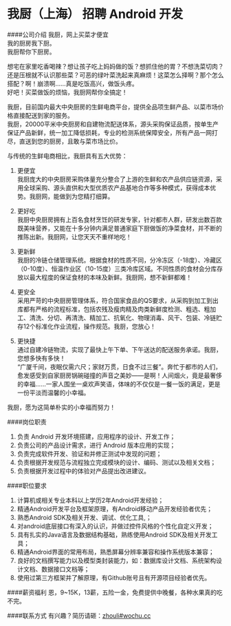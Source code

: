 我厨（上海） 招聘 Android 开发
==========

####公司介绍
我厨，网上买菜才便宜  
我的厨房我下厨。  
我厨帮你下厨房。  
 
想宅在家里吃香喝辣？想让孩子吃上妈妈做的饭？想抓住他的胃？不想洗菜切肉？还是压根就不认识那些菜？可恶的绿叶菜洗起来真麻烦！这菜怎么择啊？那个怎么搭配？啊！崩溃啊……真是吃饭高兴，做饭头疼。  
好吧！买菜做饭的烦恼，我厨网帮你全搞定！  
 
我厨，目前国内最大中央厨房的生鲜电商平台，提供全品项生鲜产品、以菜市场价格直接配送到家的服务。  
我厨，20000平米中央厨房和自建物流配送体系，源头采购保证品质，按单生产保证产品新鲜，统一加工降低损耗，专业的检测系统保障安全，所有产品一网打尽，直送到您的厨房，且敢与菜市场比价。  
 
与传统的生鲜电商相比，我厨具有五大优势：  
1. 更便宜  
我厨庞大的中央厨房采购体量充分整合了上游的生鲜和农产品供应链资源，采用全球采购、源头直供和大型优质农产品基地合作等多种模式，获得成本优势。我厨网，能做到为您精打细算。  
 
2. 更好吃  
我厨中央厨房拥有上百名食材烹饪的研发专家，针对都市人群，研发出数百款既美味营养，又能在十多分钟内满足普通家庭下厨做饭的净菜食材，并不断的推陈出新。我厨网，让您天天不重样地吃！  
 
3. 更新鲜  
我厨的冷链仓储管理系统。根据食材的性质不同，分冷冻区（-18度）、冷藏区（0-10度）、恒温作业区（10-15度）三类冷库区域。不同性质的食材会分库存放以最大程度的保证食材的本味及新鲜。我厨网，想不新鲜都难！  
 
4. 更安全  
采用严苛的中央厨房管理体系，符合国家食品的QS要求，从采购到加工到出库都有严格的流程标准，包括农残及瘦肉精及肉类新鲜度检测、粗选、粗加工、清洗、分切、再清洗、精加工、抗氧化、物理消毒、风干、包装、冷链贮存12个标准化作业流程，操作规范。我厨，您放心！  
 
5. 更快捷  
通过自建冷链物流，实现了最快上午下单、下午送达的配送服务承诺。我厨，您想多快有多快！  
“广厦千间，夜眠仅需六尺；家财万贯，日食不过三餐”。奔忙于都市的人们，愈发感受到自家厨房锅碗碰撞的声音之美妙——是啊！人间烟火，竟是最奢侈的幸福……一家人围坐一桌欢声笑语，体味的不仅仅是一餐一饭的满足，更是一份平淡而温馨的小幸福。  
 
我厨，愿为这简单朴实的小幸福而努力！  

####岗位职责
1. 负责 Android 开发环境搭建，应用程序的设计、开发工作；
2. 负责公司的产品设计需求，进行 Android 版本应用的实现；
3. 负责完成软件开发、验证和并修正测试中发现的问题；
4. 负责根据开发规范与流程独立完成模块的设计、编码、测试以及相关文档；
5. 负责根据开发过程中的体验对产品提出改进建议。

####职位要求
1. 计算机或相关专业本科以上学历2年Android开发经验；
2. 精通Android开发平台及框架原理，有Android移动产品开发经验者优先；
3. 熟悉Android SDK及相关开发、调试、优化工具,；
4. 对android底层接口有深入的认识，并做过控件风格的个性化自定义开发；
5. 具有扎实的Java语言及数据结构基础，熟练使用Android SDK及相关开发工具；
6. 精通Android界面的常用布局，熟悉屏幕分辨率兼容和操作系统版本兼容；
7. 良好的文档撰写能力以及模型类封装能力，如：数据库设计文档、系统架构设计文档、数据接口文档等；
8. 使用过第三方框架并了解原理，有Github账号且有开源项目经验者优先。

####薪资福利
恩，9~15K，13薪，五险一金，免费提供中晚餐，各种水果真的吃不完。  

####联系方式
有兴趣？简历请砸：[zhouli#wochu.cc](zhouli#wochu.cc)  
